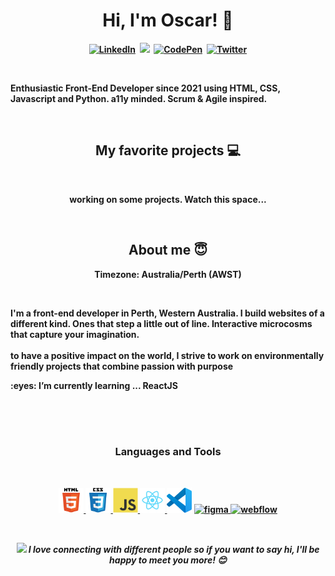 <p>
  <h1 align="center"><b>Hi, I'm Oscar! 👋</h1>
</p>
<p align="center">
<a href="https://www.linkedin.com/in/oscardobsonbrown"><img src="https://img.shields.io/badge/linkedin-%230077B5.svg?&style=for-the-badge&logo=linkedin&logoColor=white" alt="LinkedIn" /></a>&nbsp;
<a href="https://oscardb.xyz"><img src="https://img.shields.io/badge/-PORTFOLIO-%23ff69b4&?style=for-the-badge&?color=ff69b4 alt="Portfolio" /></a>&nbsp;
<a href="https://codepen.io/oscardobsonbrown"><img src="https://img.shields.io/badge/Codepen-000000?style=for-the-badge&logo=codepen&logoColor=white" alt="CodePen" /></a>&nbsp;
<a href="https://twitter.com/oscar_DobsnBrwn"><img src="https://img.shields.io/badge/Twitter-1DA1F2?style=for-the-badge&logo=twitter&logoColor=white" alt="Twitter" /></a>
</p>
<br />
<p>Enthusiastic Front-End Developer since 2021 using HTML, CSS, Javascript and Python. a11y minded. Scrum & Agile inspired.</p>
  <br />
<h2 align="center">My favorite projects 💻</h2>
  <br />
<p align="center">working on some projects. Watch this space...</p>
  <br />
<h2 align="center">About me 😇</h2>
<p align="center">Timezone: Australia/Perth (AWST)</p>
  <br />
<p>I'm a front-end developer in Perth, Western Australia. I build websites of a different kind. Ones that step a little out of line. Interactive microcosms that capture your imagination. <br><br> to have a positive impact on the world, I strive to work on environmentally friendly projects that combine passion with purpose</p>

<p>:eyes: I’m currently learning ... ReactJS</p> <br />
<br />
<br />
<p>
<h3 align="center"> Languages and Tools</h3>
</p>
<br />
<p align="center">
  <a href="https://www.w3.org/html/" target="_blank"> <img src="https://raw.githubusercontent.com/devicons/devicon/master/icons/html5/html5-original-wordmark.svg" alt="html5" width="40" height="40"/> </a>
  <a href="https://www.w3schools.com/css/" target="_blank"> <img src="https://raw.githubusercontent.com/devicons/devicon/master/icons/css3/css3-original-wordmark.svg" alt="css3" width="40" height="40"/> </a>
  <a href="https://developer.mozilla.org/en-US/docs/Web/JavaScript" target="_blank"> <img src="https://raw.githubusercontent.com/devicons/devicon/master/icons/javascript/javascript-original.svg" alt="javascript" width="40" height="40"/> </a>
  <a href="https://reactjs.org/" target="_blank"> <img src="https://raw.githubusercontent.com/github/explore/80688e429a7d4ef2fca1e82350fe8e3517d3494d/topics/react/react.png" alt="react" width="40" height="40"/> </a>
  <img alt="Visual Studio Code" width="40px" src="https://raw.githubusercontent.com/github/explore/80688e429a7d4ef2fca1e82350fe8e3517d3494d/topics/visual-studio-code/visual-studio-code.png" />
  <a href="https://www.figma.com/" target="_blank"> <img src="https://www.vectorlogo.zone/logos/figma/figma-icon.svg" alt="figma" width="40" height="40"/> </a>
  <a href="https://www.webflow.com/" target="_blank"> <img src="https://d3e54v103j8qbb.cloudfront.net/img/webflow-black.ef3f174957.svg" alt="webflow" height="35"/> </a>
</p>
<br />
<p align="center">
<img src="https://media.giphy.com/media/LnQjpWaON8nhr21vNW/giphy.gif" width="60"> <em><b>I love connecting with different people</b> so if you want to say <b>hi, I'll be happy to meet you more!</b> 😊</em>
</p>
<br />
  
<!-- 
---

<br />
<p align="center">
<img src="https://github-readme-stats.vercel.app/api?username=internetoscar&show_icons=true&count_private=true&theme=solarized-light" width="450"/>
<img src="https://github-readme-stats.vercel.app/api/top-langs/?username=internetoscar&layout=compact&theme=solarized-light&custom_title=My Languages" width="400" />
</p>
 -->
